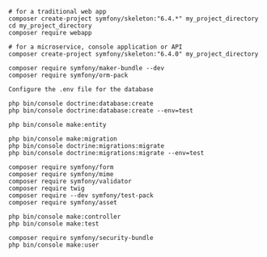     # for a traditional web app
    composer create-project symfony/skeleton:"6.4.*" my_project_directory
    cd my_project_directory
    composer require webapp

    # for a microservice, console application or API
    composer create-project symfony/skeleton:"6.4.0" my_project_directory

    composer require symfony/maker-bundle --dev
    composer require symfony/orm-pack

    Configure the .env file for the database

    php bin/console doctrine:database:create
    php bin/console doctrine:database:create --env=test

    php bin/console make:entity

    php bin/console make:migration
    php bin/console doctrine:migrations:migrate
    php bin/console doctrine:migrations:migrate --env=test

    composer require symfony/form
    composer require symfony/mime
    composer require symfony/validator
    composer require twig
    composer require --dev symfony/test-pack
    composer require symfony/asset

    php bin/console make:controller
    php bin/console make:test

    composer require symfony/security-bundle
    php bin/console make:user